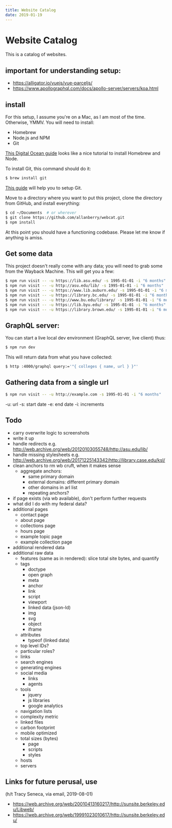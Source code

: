 ```yaml
---
title: Website Catalog
date: 2019-01-19
---
```


# Website Catalog

This is a catalog of websites.

## important for understanding setup:

- https://alligator.io/vuejs/vue-parceljs/
- https://www.apollographql.com/docs/apollo-server/servers/koa.html


## install

For this setup, I assume you're on a Mac, as I am most of the time.  Otherwise, YMMV.  You will need to install:

- Homebrew
- Node.js and NPM
- Git

[This Digital Ocean guide](https://www.digitalocean.com/community/tutorials/how-to-install-node-js-and-create-a-local-development-environment-on-macos) looks like a nice tutorial to install Homebrew and Node.

To install Git, this command should do it:

```bash
$ brew install git
```

[This guide](https://www.digitalocean.com/community/tutorials/how-to-contribute-to-open-source-getting-started-with-git) will help you to setup Git.

Move to a directory where you want to put this project, clone the directory from GitHub, and install everything:

```bash
$ cd ~/Documents  # or wherever
$ git clone https://github.com/allanberry/webcat.git
$ npm install
```

At this point you should have a functioning codebase.  Please let me know if anything is amiss.


## Get some data

This project doesn't really come with any data; you will need to grab some from the Wayback Machine.  This will get you a few:

```bash
$ npm run visit -- -u https://lib.asu.edu/ -s 1995-01-01 -i "6 months"
$ npm run visit -- -u http://asu.edu/lib/ -s 1995-01-01 -i "6 months"
$ npm run visit -- -u https://www.lib.auburn.edu/ -s 1995-01-01 -i "6 months"
$ npm run visit -- -u https://library.bc.edu/ -s 1995-01-01 -i "6 months"
$ npm run visit -- -u http://www.bu.edu/library/ -s 1995-01-01 -i "6 months"
$ npm run visit -- -u https://lib.byu.edu/ -s 1995-01-01 -i "6 months"
$ npm run visit -- -u https://library.brown.edu/ -s 1995-01-01 -i "6 months"
```


## GraphQL server:


You can start a live local dev environment (GraphQL server, live client) thus:

```bash
$ npm run dev
```

This will return data from what you have collected:

```bash
$ http :4000/graphql query:='"{ colleges { name, url } }"'
```


## Gathering data from a single url

```bash
$ npm run visit -- -u http://example.com -s 1995-01-01 -i "6 months"
```

-u: url
-s: start date
-e: end date
-i: increments


## Todo

- carry overwrite logic to screenshots
- write it up
- handle redirects
  e.g. http://web.archive.org/web/20120103055748/http://asu.edu/lib/
- handle missing stylesheets
  e.g. http://web.archive.org/web/20171225143342/http://library.case.edu/ksl/
- clean anchors to rm wb cruft, when it makes sense
  - aggregate anchors:
    - same primary domain
    - external domains: different primary domain
    - other domains in arl list
    - repeating anchors?
- if page exists (via wb available), don't perform further requests
- what did I do with my federal data?
- additional pages
  - contact page
  - about page
  - collections page
  - hours page
  - example topic page
  - example collection page
- additional rendered data
- additional raw data
  - features (same as in rendered): slice total site bytes, and quantify
  - tags
    - doctype
    - open graph
    - meta
    - anchor
    - link
    - script
    - viewport
    - linked data (json-ld)
    - img
    - svg
    - object
    - iframe
  - attributes
    - typeof (linked data)
  - top level IDs?
  - particular roles?
  - links
  - search engines
  - generating engines
  - social media
    - links
    - agents
  - tools
    - jquery
    - js libraries
    - google analytics
  - navigation lists
  - complexity metric
  - linked files
  - carbon footprint
  - mobile optimized
  - total sizes (bytes)
    - page
    - scripts
    - styles
  - hosts
  - servers


## Links for future perusal, use

(h/t Tracy Seneca, via email, 2019-08-01)
- https://web.archive.org/web/20010413160217/http://sunsite.berkeley.edu/Libweb/
- https://web.archive.org/web/19991023010617/http://sunsite.berkeley.edu/